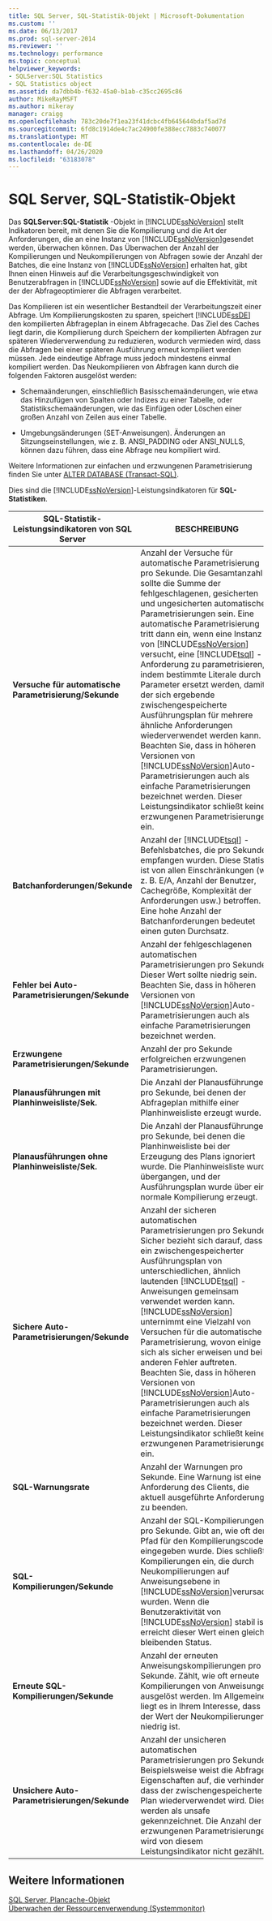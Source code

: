 ```yaml
---
title: SQL Server, SQL-Statistik-Objekt | Microsoft-Dokumentation
ms.custom: ''
ms.date: 06/13/2017
ms.prod: sql-server-2014
ms.reviewer: ''
ms.technology: performance
ms.topic: conceptual
helpviewer_keywords:
- SQLServer:SQL Statistics
- SQL Statistics object
ms.assetid: da7dbb4b-f632-45a0-b1ab-c35cc2695c86
author: MikeRayMSFT
ms.author: mikeray
manager: craigg
ms.openlocfilehash: 783c20de7f1ea23f41dcbc4fb645644bdaf5ad7d
ms.sourcegitcommit: 6fd8c1914de4c7ac24900fe388ecc7883c740077
ms.translationtype: MT
ms.contentlocale: de-DE
ms.lasthandoff: 04/26/2020
ms.locfileid: "63183078"
---
```

# <a name="sql-server-sql-statistics-object"></a>SQL Server, SQL-Statistik-Objekt
  Das **SQLServer:SQL-Statistik** -Objekt in [!INCLUDE[ssNoVersion](../../includes/ssnoversion-md.md)] stellt Indikatoren bereit, mit denen Sie die Kompilierung und die Art der Anforderungen, die an eine Instanz von [!INCLUDE[ssNoVersion](../../includes/ssnoversion-md.md)]gesendet werden, überwachen können. Das Überwachen der Anzahl der Kompilierungen und Neukompilierungen von Abfragen sowie der Anzahl der Batches, die eine Instanz von [!INCLUDE[ssNoVersion](../../includes/ssnoversion-md.md)] erhalten hat, gibt Ihnen einen Hinweis auf die Verarbeitungsgeschwindigkeit von Benutzerabfragen in [!INCLUDE[ssNoVersion](../../includes/ssnoversion-md.md)] sowie auf die Effektivität, mit der der Abfrageoptimierer die Abfragen verarbeitet.  
  
 Das Kompilieren ist ein wesentlicher Bestandteil der Verarbeitungszeit einer Abfrage. Um Kompilierungskosten zu sparen, speichert [!INCLUDE[ssDE](../../includes/ssde-md.md)] den kompilierten Abfrageplan in einem Abfragecache. Das Ziel des Caches liegt darin, die Kompilierung durch Speichern der kompilierten Abfragen zur späteren Wiederverwendung zu reduzieren, wodurch vermieden wird, dass die Abfragen bei einer späteren Ausführung erneut kompiliert werden müssen. Jede eindeutige Abfrage muss jedoch mindestens einmal kompiliert werden. Das Neukompilieren von Abfragen kann durch die folgenden Faktoren ausgelöst werden:  
  
-   Schemaänderungen, einschließlich Basisschemaänderungen, wie etwa das Hinzufügen von Spalten oder Indizes zu einer Tabelle, oder Statistikschemaänderungen, wie das Einfügen oder Löschen einer großen Anzahl von Zeilen aus einer Tabelle.  
  
-   Umgebungsänderungen (SET-Anweisungen). Änderungen an Sitzungseinstellungen, wie z. B. ANSI_PADDING oder ANSI_NULLS, können dazu führen, dass eine Abfrage neu kompiliert wird.  
  
 Weitere Informationen zur einfachen und erzwungenen Parametrisierung finden Sie unter [ALTER DATABASE &#40;Transact-SQL&#41;](/sql/t-sql/statements/alter-database-transact-sql).  
  
 Dies sind die [!INCLUDE[ssNoVersion](../../includes/ssnoversion-md.md)]-Leistungsindikatoren für **SQL-Statistiken**.  
  
|SQL-Statistik-Leistungsindikatoren von SQL Server|BESCHREIBUNG|  
|----------------------------------------|-----------------|  
|**Versuche für automatische Parametrisierung/Sekunde**|Anzahl der Versuche für automatische Parametrisierung pro Sekunde. Die Gesamtanzahl sollte die Summe der fehlgeschlagenen, gesicherten und ungesicherten automatischen Parametrisierungen sein. Eine automatische Parametrisierung tritt dann ein, wenn eine Instanz von [!INCLUDE[ssNoVersion](../../includes/ssnoversion-md.md)] versucht, eine [!INCLUDE[tsql](../../../includes/tsql-md.md)] -Anforderung zu parametrisieren, indem bestimmte Literale durch Parameter ersetzt werden, damit der sich ergebende zwischengespeicherte Ausführungsplan für mehrere ähnliche Anforderungen wiederverwendet werden kann. Beachten Sie, dass in höheren Versionen von [!INCLUDE[ssNoVersion](../../includes/ssnoversion-md.md)]Auto-Parametrisierungen auch als einfache Parametrisierungen bezeichnet werden. Dieser Leistungsindikator schließt keine erzwungenen Parametrisierungen ein.|  
|**Batchanforderungen/Sekunde**|Anzahl der [!INCLUDE[tsql](../../../includes/tsql-md.md)] -Befehlsbatches, die pro Sekunde empfangen wurden. Diese Statistik ist von allen Einschränkungen (wie z. B. E/A, Anzahl der Benutzer, Cachegröße, Komplexität der Anforderungen usw.) betroffen. Eine hohe Anzahl der Batchanforderungen bedeutet einen guten Durchsatz.|  
|**Fehler bei Auto-Parametrisierungen/Sekunde**|Anzahl der fehlgeschlagenen automatischen Parametrisierungen pro Sekunde. Dieser Wert sollte niedrig sein. Beachten Sie, dass in höheren Versionen von [!INCLUDE[ssNoVersion](../../includes/ssnoversion-md.md)]Auto-Parametrisierungen auch als einfache Parametrisierungen bezeichnet werden.|  
|**Erzwungene Parametrisierungen/Sekunde**|Anzahl der pro Sekunde erfolgreichen erzwungenen Parametrisierungen.|  
|**Planausführungen mit Planhinweisliste/Sek.**|Die Anzahl der Planausführungen pro Sekunde, bei denen der Abfrageplan mithilfe einer Planhinweisliste erzeugt wurde.|  
|**Planausführungen ohne Planhinweisliste/Sek.**|Die Anzahl der Planausführungen pro Sekunde, bei denen die Planhinweisliste bei der Erzeugung des Plans ignoriert wurde. Die Planhinweisliste wurde übergangen, und der Ausführungsplan wurde über eine normale Kompilierung erzeugt.|  
|**Sichere Auto-Parametrisierungen/Sekunde**|Anzahl der sicheren automatischen Parametrisierungen pro Sekunde. Sicher bezieht sich darauf, dass ein zwischengespeicherter Ausführungsplan von unterschiedlichen, ähnlich lautenden [!INCLUDE[tsql](../../../includes/tsql-md.md)] -Anweisungen gemeinsam verwendet werden kann. [!INCLUDE[ssNoVersion](../../includes/ssnoversion-md.md)] unternimmt eine Vielzahl von Versuchen für die automatische Parametrisierung, wovon einige sich als sicher erweisen und bei anderen Fehler auftreten. Beachten Sie, dass in höheren Versionen von [!INCLUDE[ssNoVersion](../../includes/ssnoversion-md.md)]Auto-Parametrisierungen auch als einfache Parametrisierungen bezeichnet werden. Dieser Leistungsindikator schließt keine erzwungenen Parametrisierungen ein.|  
|**SQL-Warnungsrate**|Anzahl der Warnungen pro Sekunde. Eine Warnung ist eine Anforderung des Clients, die aktuell ausgeführte Anforderung zu beenden.|  
|**SQL-Kompilierungen/Sekunde**|Anzahl der SQL-Kompilierungen pro Sekunde. Gibt an, wie oft der Pfad für den Kompilierungscode eingegeben wurde. Dies schließt Kompilierungen ein, die durch Neukompilierungen auf Anweisungsebene in [!INCLUDE[ssNoVersion](../../includes/ssnoversion-md.md)]verursacht wurden. Wenn die Benutzeraktivität von [!INCLUDE[ssNoVersion](../../includes/ssnoversion-md.md)] stabil ist, erreicht dieser Wert einen gleich bleibenden Status.|  
|**Erneute SQL-Kompilierungen/Sekunde**|Anzahl der erneuten Anweisungskompilierungen pro Sekunde. Zählt, wie oft erneute Kompilierungen von Anweisungen ausgelöst werden. Im Allgemeinen liegt es in Ihrem Interesse, dass der Wert der Neukompilierungen niedrig ist.|  
|**Unsichere Auto-Parametrisierungen/Sekunde**|Anzahl der unsicheren automatischen Parametrisierungen pro Sekunde. Beispielsweise weist die Abfrage Eigenschaften auf, die verhindern, dass der zwischengespeicherte Plan wiederverwendet wird. Diese werden als unsafe gekennzeichnet. Die Anzahl der erzwungenen Parametrisierungen wird von diesem Leistungsindikator nicht gezählt.|  
  
## <a name="see-also"></a>Weitere Informationen  
 [SQL Server, Plancache-Objekt](sql-server-plan-cache-object.md)   
 [Überwachen der Ressourcenverwendung &#40;Systemmonitor&#41;](monitor-resource-usage-system-monitor.md)  
  
  
